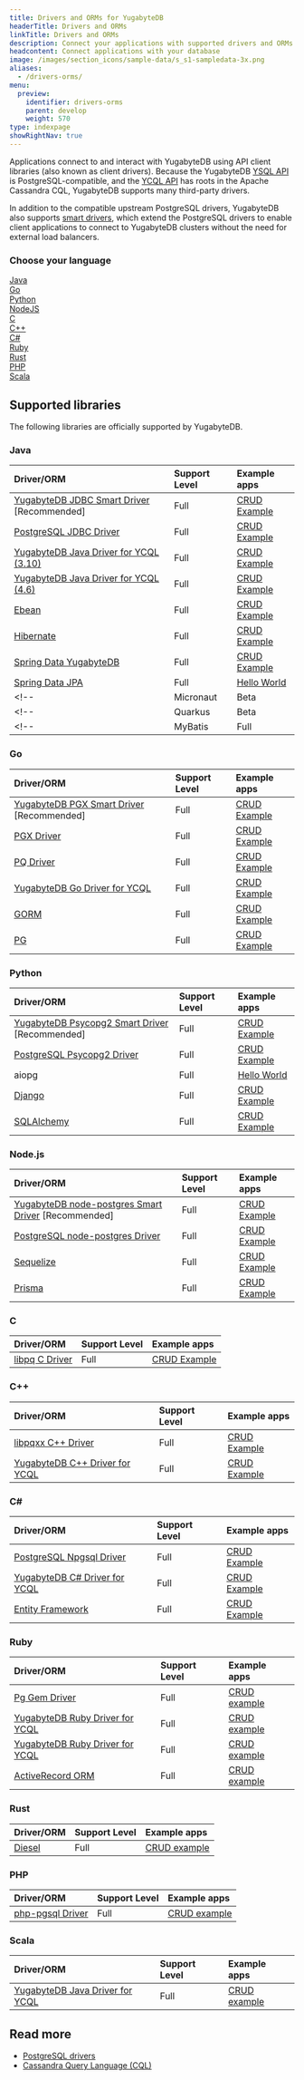 ```yaml
---
title: Drivers and ORMs for YugabyteDB
headerTitle: Drivers and ORMs
linkTitle: Drivers and ORMs
description: Connect your applications with supported drivers and ORMs
headcontent: Connect applications with your database
image: /images/section_icons/sample-data/s_s1-sampledata-3x.png
aliases:
  - /drivers-orms/
menu:
  preview:
    identifier: drivers-orms
    parent: develop
    weight: 570
type: indexpage
showRightNav: true
---
```


Applications connect to and interact with YugabyteDB using API client libraries (also known as client drivers). Because the YugabyteDB [YSQL API](../api/ysql/) is PostgreSQL-compatible, and the [YCQL API](../api/ycql/) has roots in the Apache Cassandra CQL, YugabyteDB supports many third-party drivers.

In addition to the compatible upstream PostgreSQL drivers, YugabyteDB also supports [smart drivers](smart-drivers/), which extend the PostgreSQL drivers to enable client applications to connect to YugabyteDB clusters without the need for external load balancers.

### Choose your language

<div class="row">

  <div class="col-6 col-lg-4 col-xl-3">
    <a class="section-link icon-offset" href="java/">
      <div class="head">
        <div class="icon">
          <i class="fa-brands fa-java"></i>
        </div>
        <div class="title">Java</div>
      </div>
    </a>
  </div>

  <div class="col-6 col-lg-4 col-xl-3">
    <a class="section-link icon-offset" href="go/">
      <div class="head">
        <div class="icon">
          <i class="fa-brands fa-golang"></i>
        </div>
        <div class="title">Go</div>
      </div>
    </a>
  </div>

  <div class="col-6 col-lg-4 col-xl-3">
    <a class="section-link icon-offset" href="python/">
      <div class="head">
        <div class="icon">
          <i class="fa-brands fa-python"></i>
        </div>
        <div class="title">Python</div>
      </div>
    </a>
  </div>

  <div class="col-6 col-lg-4 col-xl-3">
    <a class="section-link icon-offset" href="nodejs/">
      <div class="head">
        <div class="icon">
          <i class="fa-brands fa-node-js"></i>
        </div>
        <div class="title">NodeJS</div>
      </div>
    </a>
  </div>

  <div class="col-6 col-lg-4 col-xl-3">
    <a class="section-link icon-offset" href="c/">
      <div class="head">
        <div class="icon">
          <i class="icon-c"></i>
        </div>
        <div class="title">C</div>
      </div>
    </a>
  </div>

  <div class="col-6 col-lg-4 col-xl-3">
    <a class="section-link icon-offset" href="cpp/">
      <div class="head">
        <div class="icon">
          <i class="icon-cplusplus"></i>
        </div>
        <div class="title">C++</div>
      </div>
    </a>
  </div>

  <div class="col-6 col-lg-4 col-xl-3">
    <a class="section-link icon-offset" href="csharp/">
      <div class="head">
        <div class="icon">
          <i class="icon-csharp"></i>
        </div>
        <div class="title">C#</div>
      </div>
    </a>
  </div>

  <div class="col-6 col-lg-4 col-xl-3">
    <a class="section-link icon-offset" href="ruby/">
      <div class="head">
        <div class="icon">
          <i class="icon-ruby"></i>
        </div>
        <div class="title">Ruby</div>
      </div>
    </a>
  </div>

  <div class="col-6 col-lg-4 col-xl-3">
    <a class="section-link icon-offset" href="rust/">
      <div class="head">
        <div class="icon">
          <i class="fa-brands fa-rust"></i>
        </div>
        <div class="title">Rust</div>
      </div>
    </a>
  </div>

  <div class="col-6 col-lg-4 col-xl-3">
    <a class="section-link icon-offset" href="php/">
      <div class="head">
        <div class="icon">
          <i class="fa-brands fa-php"></i>
        </div>
        <div class="title">PHP</div>
      </div>
    </a>
  </div>

  <div class="col-6 col-lg-4 col-xl-3">
    <a class="section-link icon-offset" href="scala/">
      <div class="head">
        <div class="icon">
          <i class="icon-scala"></i>
        </div>
        <div class="title">Scala</div>
      </div>
    </a>
  </div>

</div>

## Supported libraries

The following libraries are officially supported by YugabyteDB.

### Java

| Driver/ORM | Support Level | Example apps |
| :--------- | :------------ | :----------- |
| [YugabyteDB JDBC Smart Driver](java/yugabyte-jdbc/) [Recommended] | Full | [CRUD Example](java/yugabyte-jdbc/) |
| [PostgreSQL JDBC Driver](java/postgres-jdbc/) | Full | [CRUD Example](java/postgres-jdbc/) |
| [YugabyteDB Java Driver for YCQL (3.10)](java/ycql/) | Full | [CRUD Example](java/ycql) |
| [YugabyteDB Java Driver for YCQL (4.6)](java/ycql-4.6/) | Full | [CRUD Example](java/ycql-4.6) |
| [Ebean](java/ebean/) | Full | [CRUD Example](java/ebean/) |
| [Hibernate](java/hibernate/) | Full | [CRUD Example](java/hibernate/) |
| [Spring Data YugabyteDB](../integrations/spring-framework/sdyb/) | Full | [CRUD Example](../integrations/spring-framework/sdyb/#examples) |
| [Spring Data JPA](../integrations/spring-framework/sd-jpa/) | Full | [Hello World](../develop/build-apps/java/ysql-spring-data/) |
<!-- | Micronaut | Beta |  | -->
<!-- | Quarkus | Beta |  | -->
<!-- | MyBatis | Full |  | -->

### Go

| Driver/ORM | Support Level | Example apps |
| :--------- | :------------ | :----------- |
| [YugabyteDB PGX Smart Driver](go/yb-pgx/) [Recommended] | Full | [CRUD Example](go/yb-pgx/) |
| [PGX Driver](go/pgx/) | Full | [CRUD Example](go/pgx/) |
| [PQ Driver](go/pq/) | Full | [CRUD Example](go/pq/) |
| [YugabyteDB Go Driver for YCQL](go/ycql/) | Full | [CRUD Example](go/ycql) |
| [GORM](go/gorm/) | Full | [CRUD Example](go/gorm/) |
| [PG](go/pg/) | Full | [CRUD Example](go/pg/) |

### Python

| Driver/ORM | Support Level | Example apps |
| :--------- | :------------ | :----------- |
| [YugabyteDB Psycopg2 Smart Driver](python/yugabyte-psycopg2/) [Recommended] | Full | [CRUD Example](python/yugabyte-psycopg2/) |
| [PostgreSQL Psycopg2 Driver](python/postgres-psycopg2/) | Full | [CRUD Example](python/postgres-psycopg2/) |
| aiopg | Full | [Hello World](../develop/build-apps/python/ysql-aiopg/) |
| [Django](python/django/) | Full | [CRUD Example](python/django/) |
| [SQLAlchemy](python/sqlalchemy/) | Full | [CRUD Example](python/sqlalchemy/) |

### Node.js

| Driver/ORM | Support Level | Example apps |
| :--------- | :------------ | :----------- |
| [YugabyteDB node-postgres Smart Driver](nodejs/yugabyte-node-driver/) [Recommended] | Full | [CRUD Example](nodejs/yugabyte-node-driver/) |
| [PostgreSQL node-postgres Driver](nodejs/postgres-node-driver/) | Full | [CRUD Example](nodejs/postgres-node-driver/) |
| [Sequelize](nodejs/sequelize/) | Full | [CRUD Example](nodejs/sequelize/) |
| [Prisma](nodejs/prisma/) | Full | [CRUD Example](nodejs/prisma/)

### C

| Driver/ORM | Support Level | Example apps |
| :--------- | :------------ | :----------- |
| [libpq C Driver](c/ysql/) | Full | [CRUD Example](c/ysql/) |

### C++

| Driver/ORM | Support Level | Example apps |
| :--------- | :------------ | :----------- |
| [libpqxx C++ Driver](cpp/ysql/) | Full | [CRUD Example](cpp/ysql/) |
| [YugabyteDB C++ Driver for YCQL](cpp/ycql/) | Full | [CRUD Example](cpp/ycql/) |

### C#

| Driver/ORM | Support Level | Example apps |
| :--------- | :------------ | :----------- |
| [PostgreSQL Npgsql Driver](csharp/postgres-npgsql/) | Full | [CRUD Example](csharp/postgres-npgsql/) |
| [YugabyteDB C# Driver for YCQL](csharp/ycql/) | Full | [CRUD Example](csharp/ycql/) |
| [Entity Framework](csharp/entityframework/) | Full | [CRUD Example](csharp/entityframework/) |

### Ruby

| Driver/ORM | Support Level | Example apps |
| :--------- | :------------ | :----------- |
| [Pg Gem Driver](ruby/ysql-pg/) | Full | [CRUD example](ruby/ysql-pg/) |
| [YugabyteDB Ruby Driver for YCQL](ruby/ycql/) | Full | [CRUD example](ruby/ycql/) |
| [YugabyteDB Ruby Driver for YCQL](ruby/ycql/) | Full | [CRUD example](ruby/ycql/) |
| [ActiveRecord ORM](ruby/activerecord/) | Full | [CRUD example](ruby/activerecord/) |

### Rust

| Driver/ORM | Support Level | Example apps |
| :--------- | :------------ | :----------- |
| [Diesel](rust/diesel/) | Full | [CRUD example](rust/diesel/) |

### PHP

| Driver/ORM | Support Level | Example apps |
| :--------- | :------------ | :----------- |
| [php-pgsql Driver](php/ysql/) | Full | [CRUD example](php/ysql/) |

### Scala

| Driver/ORM | Support Level | Example apps |
| :--------- | :------------ | :----------- |
| [YugabyteDB Java Driver for YCQL](scala/ycql/) | Full | [CRUD example](scala/ycql/) |

## Read more

- [PostgreSQL drivers](https://www.postgresql.org/download/products/2-drivers-and-interfaces/)
- [Cassandra Query Language (CQL)](https://cassandra.apache.org/doc/latest/cassandra/cql/index.html)